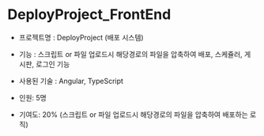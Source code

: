 # DeployProject_FrontEnd

- 프로젝트명 : DeployProject (배포 시스템)

- 기능 : 스크립트 or 파일 업로드시 해당경로의 파일을 압축하여 배포, 스케쥴러, 게시판, 로그인 기능

- 사용된 기술 
  : Angular, TypeScript

- 인원: 5명

- 기여도: 20% (스크립트 or 파일 업로드시 해당경로의 파일을 압축하여 배포하는 로직)



